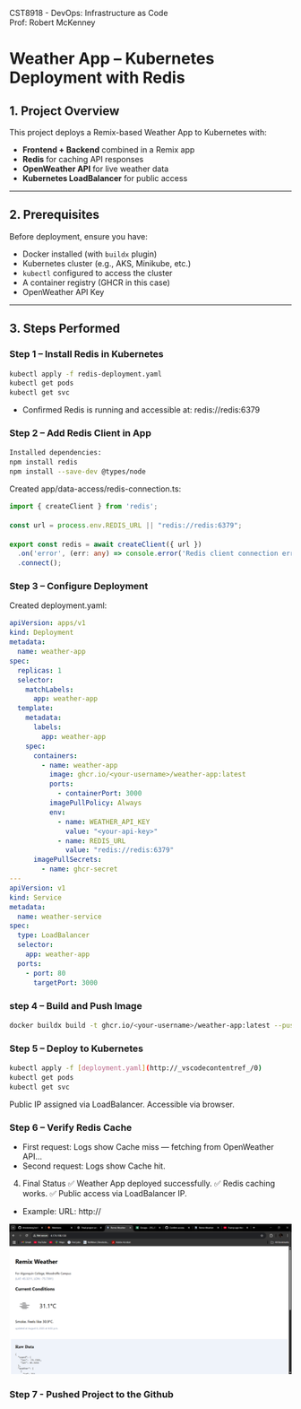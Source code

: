 CST8918 - DevOps: Infrastructure as Code  
Prof: Robert McKenney

# Weather App – Kubernetes Deployment with Redis

## 1. Project Overview
This project deploys a Remix-based Weather App to Kubernetes with:
- **Frontend + Backend** combined in a Remix app
- **Redis** for caching API responses
- **OpenWeather API** for live weather data
- **Kubernetes LoadBalancer** for public access

---

## 2. Prerequisites
Before deployment, ensure you have:
- Docker installed (with `buildx` plugin)
- Kubernetes cluster (e.g., AKS, Minikube, etc.)
- `kubectl` configured to access the cluster
- A container registry (GHCR in this case)
- OpenWeather API Key

---

## 3. Steps Performed

### Step 1 – Install Redis in Kubernetes
```sh
kubectl apply -f redis-deployment.yaml
kubectl get pods
kubectl get svc
```
- Confirmed Redis is running and accessible at: redis://redis:6379

### Step 2 – Add Redis Client in App
```bash
Installed dependencies:
npm install redis
npm install --save-dev @types/node
```
Created app/data-access/redis-connection.ts:
```ts
import { createClient } from 'redis';

const url = process.env.REDIS_URL || "redis://redis:6379";

export const redis = await createClient({ url })
  .on('error', (err: any) => console.error('Redis client connection error', err))
  .connect();
```
### Step 3 – Configure Deployment
Created deployment.yaml:
```yaml
apiVersion: apps/v1
kind: Deployment
metadata:
  name: weather-app
spec:
  replicas: 1
  selector:
    matchLabels:
      app: weather-app
  template:
    metadata:
      labels:
        app: weather-app
    spec:
      containers:
        - name: weather-app
          image: ghcr.io/<your-username>/weather-app:latest
          ports:
            - containerPort: 3000
          imagePullPolicy: Always
          env:
            - name: WEATHER_API_KEY
              value: "<your-api-key>"
            - name: REDIS_URL
              value: "redis://redis:6379"
      imagePullSecrets:
        - name: ghcr-secret
---
apiVersion: v1
kind: Service
metadata:
  name: weather-service
spec:
  type: LoadBalancer
  selector:
    app: weather-app
  ports:
    - port: 80
      targetPort: 3000
```
### step 4 – Build and Push Image
```bash
docker buildx build -t ghcr.io/<your-username>/weather-app:latest --push .
```
### Step 5 – Deploy to Kubernetes
```bash
kubectl apply -f [deployment.yaml](http://_vscodecontentref_/0)
kubectl get pods
kubectl get svc
```
Public IP assigned via LoadBalancer.
Accessible via browser.

### Step 6 – Verify Redis Cache
- First request: Logs show Cache miss — fetching from OpenWeather API…
- Second request: Logs show Cache hit.
4. Final Status
✅ Weather App deployed successfully.
✅ Redis caching works.
✅ Public access via LoadBalancer IP.

-  Example: URL: http://<external-ip>

![Weather application running successfully](img/weather-app.png)

### Step 7 - Pushed Project to the Github